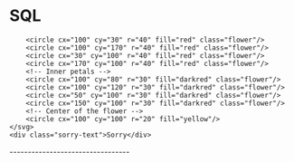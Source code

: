 # SQL
<!--
https://codepen.io/pen
//https://codepen.io/Eshat-Rahman/pen/yyLRaxm
<!DOCTYPE html>
<html lang="en">

<head>
  <meta charset="UTF-8">
  <meta name="viewport" content="width=device-width, initial-scale=1.0">
  <title>Sorry Shantammu</title>
  <style>
    body {
      font-family: Arial, sans-serif;
      background-color: #2c3e50;
      display: flex;
      justify-content: center;
      align-items: center;
      height: 100vh;
      margin: 0;
      overflow: hidden;
    }

    .message-container {
      text-align: center;
      position: relative;
      z-index: 1;
    }

    .message {
      font-size: 3rem;
      color: #e74c3c;
      display: inline-block;
      opacity: 0;
      animation: fadeIn 3s forwards, shake 1s ease-in-out 3s infinite, glitch 0.3s infinite;
    }

    .message span {
      font-size: 4rem;
      animation: bounce 1s ease-in-out 4s infinite;
    }

    .sad-emoji {
      font-size: 5rem;
      color: #e74c3c;
      animation: shake 1s ease-in-out 3s infinite;
    }

    /* Rain Effect */
    .rain {
      position: absolute;
      top: 0;
      left: 0;
      right: 0;
      bottom: 0;
      z-index: 0;
      pointer-events: none;
      overflow: hidden;
    }

    .rain div {
      position: absolute;
      width: 1px;
      height: 100%;
      background: rgba(255, 255, 255, 0.6);
      animation: fall 0.5s linear infinite;
    }

    @keyframes fadeIn {
      0% {
        opacity: 0;
      }

      100% {
        opacity: 1;
      }
    }

    @keyframes shake {
      0% {
        transform: translateX(0);
      }

      25% {
        transform: translateX(-20px);
      }

      50% {
        transform: translateX(20px);
      }

      75% {
        transform: translateX(-20px);
      }

      100% {
        transform: translateX(0);
      }
    }

    @keyframes bounce {
      0% {
        transform: translateY(0);
      }

      50% {
        transform: translateY(-15px);
      }

      100% {
        transform: translateY(0);
      }
    }

    @keyframes glitch {
      0% {
        text-shadow: 1px 1px 2px #ff0000, 0 0 25px #ff0000, 0 0 5px darkorange;
      }

      50% {
        text-shadow: -1px -1px 2px #ff0000, 0 0 25px #ff0000, 0 0 5px darkorange;
      }

      100% {
        text-shadow: 1px 1px 2px #ff0000, 0 0 25px #ff0000, 0 0 5px darkorange;
      }
    }

    @keyframes fall {
      0% {
        top: -100px;
      }

      100% {
        top: 100vh;
      }
    }

    /* Background for somber mood */
    .background {
      position: absolute;
      top: 0;
      left: 0;
      width: 100%;
      height: 100%;
      background-color: #34495e;
      animation: backgroundChange 6s infinite alternate;
    }

    @keyframes backgroundChange {
      0% {
        background-color: #34495e;
      }

      50% {
        background-color: #2c3e50;
      }

      100% {
        background-color: #34495e;
      }
    }
  </style>
</head>

<body>
  <div class="rain">
    <div style="left: 10%; animation-duration: 1.5s;"></div>
    <div style="left: 20%; animation-duration: 1.2s;"></div>
    <div style="left: 30%; animation-duration: 1.7s;"></div>
    <div style="left: 50%; animation-duration: 1.3s;"></div>
    <div style="left: 70%; animation-duration: 1.6s;"></div>
  </div>
  <div class="background"></div>
  <div class="message-container">
    <div class="message">
      Sorry Shantammu <span>😞</span>
    </div>
    <div class="sad-emoji">
      😔
    </div>
  </div>
</body>

</html>



-------------

body {
  font-family: Arial, sans-serif;
  background-color: #2c3e50;
  display: flex;
  justify-content: center;
  align-items: center;
  height: 100vh;
  margin: 0;
  overflow: hidden;
}

.message-container {
  text-align: center;
  position: relative;
  z-index: 1;
}

.message {
  font-size: 3rem;
  color: #e74c3c;
  display: inline-block;
  opacity: 0;
  animation: fadeIn 3s forwards, shake 1s ease-in-out 3s infinite,
    glitch 0.3s infinite;
}

.message span {
  font-size: 4rem;
  animation: bounce 1s ease-in-out 4s infinite;
}

.sad-emoji {
  font-size: 5rem;
  color: #e74c3c;
  animation: shake 1s ease-in-out 3s infinite;
}

/* Rain Effect */
.rain {
  position: absolute;
  top: 0;
  left: 0;
  right: 0;
  bottom: 0;
  z-index: 0;
  pointer-events: none;
  overflow: hidden;
}

.rain div {
  position: absolute;
  width: 1px;
  height: 100%;
  background: rgba(255, 255, 255, 0.6);
  animation: fall 0.5s linear infinite;
}

@keyframes fadeIn {
  0% {
    opacity: 0;
  }
  100% {
    opacity: 1;
  }
}

@keyframes shake {
  0% {
    transform: translateX(0);
  }
  25% {
    transform: translateX(-20px);
  }
  50% {
    transform: translateX(20px);
  }
  75% {
    transform: translateX(-20px);
  }
  100% {
    transform: translateX(0);
  }
}

@keyframes bounce {
  0% {
    transform: translateY(0);
  }
  50% {
    transform: translateY(-15px);
  }
  100% {
    transform: translateY(0);
  }
}

@keyframes glitch {
  0% {
    text-shadow: 1px 1px 2px #ff0000, 0 0 25px #ff0000, 0 0 5px darkorange;
  }
  50% {
    text-shadow: -1px -1px 2px #ff0000, 0 0 25px #ff0000, 0 0 5px darkorange;
  }
  100% {
    text-shadow: 1px 1px 2px #ff0000, 0 0 25px #ff0000, 0 0 5px darkorange;
  }
}

@keyframes fall {
  0% {
    top: -100px;
  }
  100% {
    top: 100vh;
  }
}

/* Background for somber mood */
.background {
  position: absolute;
  top: 0;
  left: 0;
  width: 100%;
  height: 100%;
  background-color: #34495e;
  animation: backgroundChange 6s infinite alternate;
}

@keyframes backgroundChange {
  0% {
    background-color: #34495e;
  }
  50% {
    background-color: #2c3e50;
  }
  100% {
    background-color: #34495e;
  }
}
--------------------------
<!DOCTYPE html>
<html lang="en">
<head>
    <meta charset="UTF-8">
    <meta name="viewport" content="width=device-width, initial-scale=1.0">
    <title>Flower Animation</title>
    <style>
        body {
            background: #131b21;
            display: flex;
            justify-content: center;
            align-items: center;
            height: 100vh;
            flex-direction: column;
            text-align: center;
            color: white;
            margin: 0;
            font-family: 'Arial', sans-serif;
        }

        .flower {
            animation: bloom 5s infinite alternate ease-in-out;
            transform-origin: center;
        }

        @keyframes bloom {
            0% {
                transform: scale(0.8);
                opacity: 0.8;
            }
            100% {
                transform: scale(1);
                opacity: 1;
            }
        }

        .sorry-text {
            margin-top: 20px;
            font-size: 48px;
            font-weight: bold;
            color: #e74c3c;
            animation: fadeInMoveUp 3s ease-out 1s forwards;
        }

        @keyframes fadeInMoveUp {
            0% {
                opacity: 0;
                transform: translateY(20px);
            }
            100% {
                opacity: 1;
                transform: translateY(0);
            }
        }

    </style>
</head>
<body>
    <svg width="200" height="200" viewBox="0 0 200 200" xmlns="http://www.w3.org/2000/svg">
        <!-- Outer petals -->
        <circle cx="100" cy="30" r="40" fill="red" class="flower"/>
        <circle cx="100" cy="170" r="40" fill="red" class="flower"/>
        <circle cx="30" cy="100" r="40" fill="red" class="flower"/>
        <circle cx="170" cy="100" r="40" fill="red" class="flower"/>
        <!-- Inner petals -->
        <circle cx="100" cy="80" r="30" fill="darkred" class="flower"/>
        <circle cx="100" cy="120" r="30" fill="darkred" class="flower"/>
        <circle cx="50" cy="100" r="30" fill="darkred" class="flower"/>
        <circle cx="150" cy="100" r="30" fill="darkred" class="flower"/>
        <!-- Center of the flower -->
        <circle cx="100" cy="100" r="20" fill="yellow"/>
    </svg>
    <div class="sorry-text">Sorry</div>
</body>
</html>
---------------------------------

